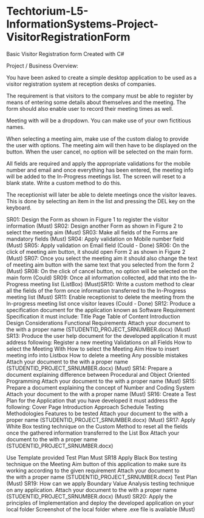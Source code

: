 # Techtorium-L5-InformationSystems-Project-VisitorRegistrationForm
Basic Visitor Registration form Created with C#

Project / Business Overview:

You have been asked to create a simple desktop application to be used as a visitor registration system at reception desks of companies. 

The requirement is that visitors to the company must be able to register by means of entering some details about themselves and the meeting. The form should also enable user to record their meeting times as well.

Meeting with will be a dropdown. You can make use of your own fictitious names.

When selecting a meeting aim, make use of the custom dialog to provide the user with options. The meeting aim will then have to be displayed on the button. When the user cancel, no option will be selected on the main form.

All fields are required and apply the appropriate validations for the mobile number and email and once everything has been entered, the meeting info will be added to the In-Progress meetings list. The screen will reset to a blank state. Write a custom method to do this.

The receptionist will later be able to delete meetings once the visitor leaves. This is done by selecting an item in the list and pressing the DEL key on the keyboard.

SR01: Design the Form as shown in Figure 1 to register the visitor information	(Must)
SR02: Design another Form as shown in Figure 2 to select the meeting aim (Must)
SR03: Make all fields of the Forms are mandatory fields	(Must)
SR04: Apply validation on Mobile number field	(Must)
SR05:	Apply validation on Email field	(Could - Done)
SR06: On the click of meeting aim button, it should open Form 2 as shown in Figure 2 (Must)
SR07:	Once you select the meeting aim it should also change the text of meeting aim button with the same text that you selected from the form 2	(Must)
SR08:	On the click of cancel button, no option will be selected on the main form (Could)
SR09:	Once all information collected, add that into the In-Progress meeting list (ListBox) (Must)SR10:	Write a custom method to clear all the fields of the form once information transferred to the In-Progress meeting list (Must)
SR11:	Enable receptionist to delete the meeting from the In-progress meeting list once visitor leaves	(Could - Done)
SR12: Produce a specification document for the application known as Software Requirement Specification it must include:
    Title Page
    Table of Content
    Introduction
    Design Considerations
    Functional Requirements
Attach your document to the with a proper name (STUDENTID_PROJECT_SRNUMBER.docx) (Must)
SR13: Produce the user help document for the developed application it must address following:
    Register a new meeting
    Validations on all Fields
    How to select the Meeting With
    How to select the Meeting Aim
    How to insert meeting info into Listbox
    How to delete a meeting
    Any possible mistakes
Attach your document to the with a proper name (STUDENTID_PROJECT_SRNUMBER.docx) (Must)
SR14: Prepare a document explaining difference between Procedural and Object Oriented Programming	Attach your document to the with a proper name (Must)
SR15: Prepare a document explaining the concept of Number and Coding System	Attach your document to the with a proper name (Must)
SR16: Create a Test Plan for the Application that you have developed it must address the following:
    Cover Page
    Introduction
    Approach
    Schedule
    Testing Methodologies
    Features to be tested
Attach your document to the with a proper name (STUDENTID_PROJECT_SRNUMBER.docx) (Must)
SR17:	Apply White Box testing technique on the Custom Method to reset all the fields once the gathered information transferred to the List Box	Attach your document  to the with a proper name (STUDENTID_PROJECT_SRNUMBER.docx)

Use Template provided
Test Plan	Must
SR18	Apply Black Box testing technique on the Meeting Aim button of this application to make sure its working according to the given requirement	Attach your document to the with a proper name (STUDENTID_PROJECT_SRNUMBER.docx) Test Plan	(Must)
SR19:	How can we apply Boundary Value Analysis testing technique on any application.	Attach your document to the with a proper name (STUDENTID_PROJECT_SRNUMBER.docx)	(Must)
SR20:	Apply the principles of Implementation and deploy the developed application on your local folder	Screenshot of the local folder where .exe file is available	     (Must)

